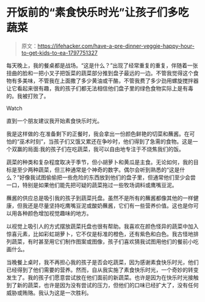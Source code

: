# 开饭前的“素食快乐时光”让孩子们多吃蔬菜

> 原文：<https://lifehacker.com/have-a-pre-dinner-veggie-happy-hour-to-get-kids-to-ea-1797751327>

每天晚上，我的餐桌都是战场。“这是什么？”出现了经常重复的重复，伴随着一张扭曲的脸和一把小叉子把饭菜的蔬菜部分推到盘子最远的一边。不管我觉得这个食物有多美味，不管我在上面撒了多少黄油或干酪，不管我费了多少劲用螺旋搅拌器让它看起来很有趣，我的孩子们都无法相信他们盘子里的绿色食物实际上是有毒的。我被打败了。

Watch

直到一个朋友建议我开始素食快乐时光。

我是这样做的:在准备剩下的正餐时，我会拿出一份颜色鲜艳的切菜和蘸酱。在可怕的“巫术时刻”，当孩子们又饿又累还在争吵时，他们得到了急需的食物。这是一个双赢的局面:我的孩子们在吃蔬菜，我可以自由地专注于不烧焦我们的饭。

蔬菜的种类和复杂程度取决于季节，但小胡萝卜和黄瓜是主食。无论如何，我的目标是至少两种蔬菜，但三种通常是个神奇的数字。偶尔会听到熟悉的“这是什么？”好像我试图偷偷把一些危险的东西放到他们的盘子里，但通常他们至少会尝一口，特别是如果他们能先把可疑的蔬菜拖过一些牧场调料或鹰嘴豆泥。

蘸酱的供应总是吸引我的孩子到蔬菜托盘。虽然不是所有的蘸酱都像其他的一样健康，但我还是尽量坚持吃鹰嘴豆泥或酸奶蘸酱，它们有一些营养价值。这也是你可以用各种颜色增加视觉趣味的地方。

以视觉上吸引人的方式摆放蔬菜托盘也很有帮助。我喜欢在颜色怪异的蔬菜中加入惊喜元素，比如彩虹胡萝卜，它不仅是标准的橙色，还有紫色和白色。我古怪地排列蔬菜，有时甚至用它们制作图案或图像，孩子们喜欢猜我试图用他们的餐前小吃画什么。

当晚餐上桌时，我不再担心我的孩子是否会吃蔬菜，因为感谢素食快乐时光，他们已经得到了他们需要的营养。然而，自从我实施了素食快乐时光，一个奇妙的转变发生了。我的孩子们愿意尝试放在他们面前的新蔬菜。也许是因为在快乐时光接触到了新的蔬菜，也许是因为没有尝试的压力，但他们的口味已经扩大了，没有任何威胁或贿赂。我认为这是一次胜利。